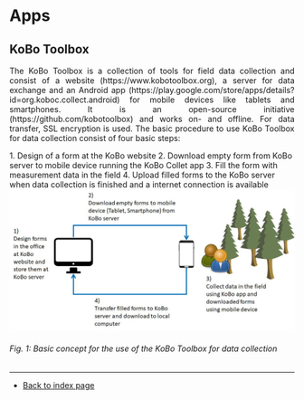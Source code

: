 # Apps

## KoBo Toolbox

<p align="justify">The  KoBo  Toolbox  is  a  collection  of  tools  for  field  data  collection  and  consist  of  a website (https://www.kobotoolbox.org), a server for data exchange and an Android app (https://play.google.com/store/apps/details?id=org.koboc.collect.android) for mobile devices like tablets and smartphones. It is an open-source initiative (https://github.com/kobotoolbox) and works on- and offline. For data transfer, SSL encryption is used. The basic procedure to use KoBo Toolbox for data collection consist of four basic steps:<p>   
1. Design of a form at the KoBo website  
2. Download empty form from KoBo server to mobile device running the KoBo Collet app  
3. Fill the form with measurement data in the field  
4. Upload filled forms to the KoBo server when data collection is finished and a internet connection is available  

<img src="../images/kobo_cycle.jpg" alt="Tree rings" class="inline" width="600"/>

###### Fig. 1: Basic concept for the use of the KoBo Toolbox for data collection 


---  
* [Back to index page](../index.md)

